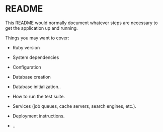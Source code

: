 # README

This README would normally document whatever steps are necessary to get the
application up and running.

Things you may want to cover:

* Ruby version

* System dependencies

* Configuration

* Database creation

* Database initialization..

* How to run the test suite.

* Services (job queues, cache servers, search engines, etc.).

* Deployment instructions.

* ..
